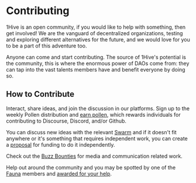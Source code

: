 # Contributing

1Hive is an open community, if you would like to help with something, then get involved! We are the vanguard of decentralized organizations, testing and exploring different alternatives for the future, and we would love for you to be a part of this adventure too.

Anyone can come and start contributing. The source of 1Hive's potential is the community, this is where the enormous power of DAOs come from: they can tap into the vast talents members have and benefit everyone by doing so.

## How to Contribute

Interact, share ideas, and join the discussion in our platforms. Sign up to the weekly Pollen distribution and [earn pollen](../pollen.md), which rewards individuals for contributing to Discourse, Discord, and/or Github.

You can discuss new ideas with the relevant [Swarm](../../community/swarms/) and if it doesn't fit anywhere or it's something that requires independent work, you can create a [proposal](../../projects/honey/participation.md#proposals) for funding to do it independently.

Check out the [Buzz Bounties](buzz-bounty.md) for media and communication related work.

Help out around the community and you may be spotted by one of the [Fauna](../../community/swarms/fauna.md) members and [awarded for your help](fauna-awards.md).

